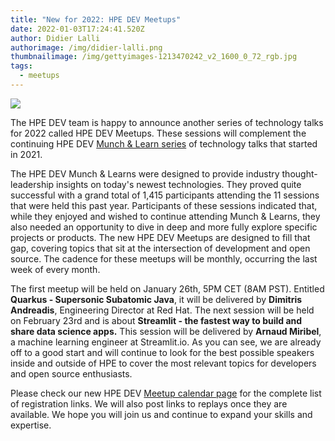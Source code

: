 ```yaml
---
title: "New for 2022: HPE DEV Meetups"
date: 2022-01-03T17:24:41.520Z
author: Didier Lalli
authorimage: /img/didier-lalli.png
thumbnailimage: /img/gettyimages-1213470242_v2_1600_0_72_rgb.jpg
tags:
  - meetups
---
```

![](/img/gettyimages-1213470242_v2_1600_0_72_rgb.jpg)

The HPE DEV team is happy to announce another series of technology talks for 2022 called HPE DEV Meetups. These sessions will complement the continuing HPE DEV [Munch & Learn series](https://developer.hpe.com/campaign/munch-and-learn) of technology talks that started in 2021.

The HPE DEV Munch & Learns were designed to provide industry thought-leadership insights on today's newest technologies. They proved quite successful with a grand total of 1,415 participants attending the 11 sessions that were held this past year. Participants of these sessions indicated that, while they enjoyed and wished to continue attending Munch & Learns, they also needed an opportunity to dive in deep and more fully explore specific projects or products. The new HPE DEV Meetups are designed to fill that gap, covering topics that sit at the intersection of development and open source. The cadence for these meetups will be monthly, occurring the last week of every month.

The first meetup will be held on January 26th, 5PM CET (8AM PST). Entitled **Quarkus - Supersonic Subatomic Java**, it will be delivered by **Dimitris Andreadis**, Engineering Director at Red Hat. The next session will be held on February 23rd and is about **Streamlit - the fastest way to build and share data science apps.** This session will be delivered by **Arnaud Miribel**, a machine learning engineer at Streamlit.io. As you can see, we are already off to a good start and will continue to look for the best possible speakers inside and outside of HPE to cover the most relevant topics for developers and open source enthusiasts.

Please check our new HPE DEV [Meetup calendar page](https://developer.hpe.com/campaign/meetup) for the complete list of registration links. We will also post links to replays once they are available. We hope you will join us and continue to expand your skills and expertise.
